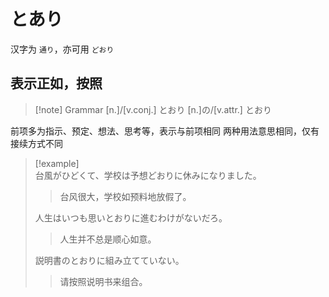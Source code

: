 # とあり

汉字为 `通り`，亦可用 `どおり`

## 表示正如，按照

> [!note] Grammar
> [n.]/[v.conj.] とおり
> [n.]の/[v.attr.] とおり

前项多为指示、预定、想法、思考等，表示与前项相同
两种用法意思相同，仅有接续方式不同

> [!example]  
> 台風がひどくて、学校は予想どおりに休みになりました。  
> > 台风很大，学校如预料地放假了。  
>
> 人生はいつも思いとおりに進むわけがないだろ。  
> > 人生并不总是顺心如意。  
>
> 説明書のとおりに組み立てていない。  
> > 请按照说明书来组合。  
